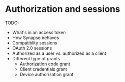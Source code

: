 # Authorization and sessions

TODO:

 - What's in an access token
 - How Synapse behaves
 - Compatiblity sessions
 - OAuth 2.0 sessions
 - Authorized as a user vs. authorized as a client
 - Different type of grants
    - Authorization code grant
    - Client credentials grant
    - Device authorization grant
